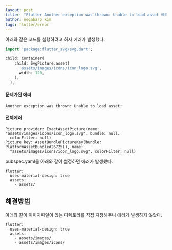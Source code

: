 ```yaml
---
layout: post
title:  "Flutter Another exception was thrown: Unable to load asset 에러"
author: negabaro kim
tags: flutter/error
---
```


아래와 같은 코드를 실행하려고 하자 에러가 발생했다.

```dart
import 'package:flutter_svg/svg.dart';

child: Container(
    child: SvgPicture.asset(
      'assets/images/icons/icon_logo.svg',
      width: 120,
    ),
  ),
```



#### 문제가된 에러

```
Another exception was thrown: Unable to load asset:
```

#### 전체에러

```
Picture provider: ExactAssetPicture(name: "assets/images/icons/icon_logo.svg", bundle: null,
  colorFilter: null)
Picture key: AssetBundlePictureKey(bundle: PlatformAssetBundle#26725(), name:
  "assets/images/icons/icon_logo.svg", colorFilter: null)
```


pubspec.yaml을 아래와 같이 설정하면 에러가 발생했다.

```
flutter:
  uses-material-design: true
  assets:
    - assets/
```

## 해결방법

아래와 같이 이미지파일이 있는 디렉토리를 직접 지정해주니 에러가 발생하지 않았다.

```
flutter:
  uses-material-design: true
  assets:
    - assets/images/
    - assets/images/icons/
```

